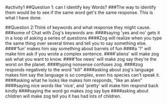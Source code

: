 #activity1
##Question 1: can I identify key Words?
###The way to identify them would be to see if the same word get's the same response. This is what I have done.

##Question 2:Think of keywords and what response they might cause.
###some of Chat with Zog's keywords are:
####saying 'yes and no' gets it in a loop of asking a series of questions
####Zog will realize when you type the same thing over several times and tell you to say something else.
####'fun' makes him say something about barrels of fun
####a '?' will make him ask if you wrote a complex sentence.
####'aliens' will make zog ask what you want to know.
####'fox news' will make zog say they're the worst on the planet.
####typing nonsense confuses zog.
####zog responds negatively to the word "kill"
####asking about zog's language makes him say the language is so complex, even his species can't speak it.
####asking what he looks like makes him responds, "like an alien"
####saying nice words like 'nice', and 'pretty' will make him respond back kindly
####saying the word go makes zog say bye
####asking about children will make zog tell you it has had lots of children.
